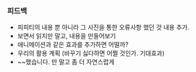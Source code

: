 ### 피드백
- 피피티의 내용 뿐 아니라 그 사진을 통한 오류사항 했던 것 내용 추가.
- 보면서 읽지만 말고, 내용을 만들어보기
- 애니메이션과 같은 효과를 추가하면 어떨까?
- 우리의 활용 계획 (바꾸기 싫다하면 어쩔 것인가. 기대효과)
- ~~했습니다. 만 말고 좀 더 자연스럽게
  
